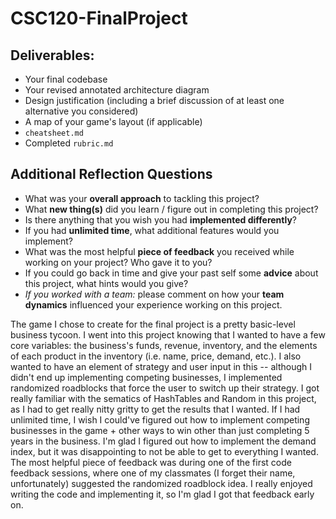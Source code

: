 # CSC120-FinalProject

## Deliverables:
 - Your final codebase
 - Your revised annotated architecture diagram
 - Design justification (including a brief discussion of at least one alternative you considered)
 - A map of your game's layout (if applicable)
 - `cheatsheet.md`
 - Completed `rubric.md`
  
## Additional Reflection Questions
 - What was your **overall approach** to tackling this project?
 - What **new thing(s)** did you learn / figure out in completing this project?
 - Is there anything that you wish you had **implemented differently**?
 - If you had **unlimited time**, what additional features would you implement?
 - What was the most helpful **piece of feedback** you received while working on your project? Who gave it to you?
 - If you could go back in time and give your past self some **advice** about this project, what hints would you give?
 - _If you worked with a team:_ please comment on how your **team dynamics** influenced your experience working on this project.


The game I chose to create for the final project is a pretty basic-level business tycoon. I went into this project knowing that I wanted to have a few core variables: the business's funds, revenue, inventory, and the elements of each product in the inventory (i.e. name, price, demand, etc.). I also wanted to have an element of strategy and user input in this -- although I didn't end up implementing competing businesses, I implemented randomized roadblocks that force the user to switch up their strategy. I got really familiar with the sematics of HashTables and Random in this project, as I had to get really nitty gritty to get the results that I wanted. If I had unlimited time, I wish I could've figured out how to implement competing businesses in the game + other ways to win other than just completing 5 years in the business. I'm glad I figured out how to implement the demand index, but it was disappointing to not be able to get to everything I wanted. The most helpful piece of feedback was during one of the first code feedback sessions, where one of my classmates (I forget their name, unfortunately) suggested the randomized roadblock idea. I really enjoyed writing the code and implementing it, so I'm glad I got that feedback early on. 